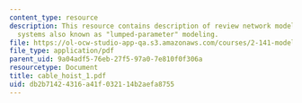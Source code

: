 ```yaml
---
content_type: resource
description: This resource contains description of review network modeling of physical
  systems also known as "lumped-parameter" modeling.
file: https://ol-ocw-studio-app-qa.s3.amazonaws.com/courses/2-141-modeling-and-simulation-of-dynamic-systems-fall-2006/db2b71424316a41f032114b2aefa8755_cable_hoist_1.pdf
file_type: application/pdf
parent_uid: 9a04adf5-76eb-27f5-97a0-7e810f0f306a
resourcetype: Document
title: cable_hoist_1.pdf
uid: db2b7142-4316-a41f-0321-14b2aefa8755
---
```

